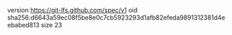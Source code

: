 version https://git-lfs.github.com/spec/v1
oid sha256:d6643a59ec08f5be8e0c7cb5923293d1afb82efeda9891312381d4eebabed813
size 23

